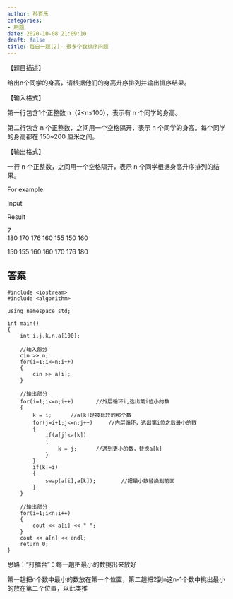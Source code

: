 ```yaml
---
author: 孙百乐
categories:
- 刷题
date: 2020-10-08 21:09:10
draft: false
title: 每日一题(2)--很多个数排序问题
---
```


【题目描述】

给出n个同学的身高，请根据他们的身高升序排列并输出排序结果。

【输入格式】

第一行包含1个正整数 n（2<n≤100），表示有 n 个同学的身高。

第二行包含 n 个正整数，之间用一个空格隔开，表示 n 个同学的身高。每个同学的身高都在 150~200 厘米之间。

【输出格式】

一行 n 个正整数，之间用一个空格隔开，表示 n 个同学根据身高升序排列的结果。

For example:

Input

Result

7  
180 170 176 160 155 150 160

150 155 160 160 170 176 180

## 答案

```
#include <iostream>
#include <algorithm>

using namespace std;

int main()
{
    int i,j,k,n,a[100];

    //输入部分
    cin >> n;
    for(i=1;i<=n;i++)
    {
        cin >> a[i];
    }

    //输出部分
    for(i=1;i<=n;i++)       //外层循环i,选出第i位小的数
    {
        k = i;      //a[k]是被比较的那个数
        for(j=i+1;j<=n;j++)     //内层循环，选出第i位之后最小的数
        {
            if(a[j]<a[k])
            {
                k = j;      //遇到更小的数，替换a[k]
            }
        }
        if(k!=i)
        {
            swap(a[i],a[k]);        //把最小数替换到前面
        }
    }

    //输出部分
    for(i=1;i<n;i++)
    {
        cout << a[i] << " ";
    }
    cout << a[n] << endl;
    return 0;
}
```

思路：“打擂台”：每一趟把最小的数挑出来放好

第一趟把n个数中最小的数放在第一个位置，第二趟把2到n这n-1个数中挑出最小的放在第二个位置，以此类推
